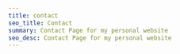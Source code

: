 ```yaml
---
title: contact
seo_title: Contact
summary: Contact Page for my personal website
seo_desc: Contact Page for my personal website
---
```


<template>
	<form class="form">
	<!-- <form v-on:submit.prevent="submitForm"> -->
		<p v-bind:class="{ 'fld-error': $v.form.name.$error }">
			<label>Name</label><br>
			<input type="text" v-model.trim="form.name" @input="$v.form.name.$touch()">

			<span class="msg-error" v-if="!$v.form.name.required">
				<small>Field is required</small>
			</span>
			<span class="msg-error" v-if="!$v.form.name.minLength">
				<small>Name must have at least {{ $v.form.name.$params.minLength.min }} letters.</small>
			</span>
		</p>

		<p v-bind:class="{ 'fld-error': $v.form.job.$error }">
			<label>Job</label><br>
			<input type="text" v-model="form.job" @input="$v.form.job.$touch()">

			<span class="msg-error" v-if="!$v.form.job.required">
				<small>Field is required</small>
			</span>
		</p>

		<p>
			<button type="submit" @click.prevent="submitForm" :disabled="$v.form.$invalid">Send</button>
		</p>
	</form>
</template>

<style type="text/css">
	.fld-error .msg-error  {
		display: block;
	}
	.msg-error {
		display: none;
	}
</style>

<script type="text/javascript">
	import axios from 'axios'
	import { required, minLength } from 'vuelidate/lib/validators'
	export default {
		data() {
			return {
				form: {
					name: '',
					job: ''
				}
			}
			
		},
		validations: {
			form: {
				name: {
					required,
					minLength: minLength( 4 )
				},
				job: {
					required
				}
			}
		},
		methods: {
			submitForm() {
				let contactFormData = new FormData();
				contactFormData.set( 'name', this.form.name );
				contactFormData.set( 'job', this.form.job );
				console.log( 'submitting data...' );
				axios( {
					method: 'post',
					url: 'https://reqres.in/api/users',
					data: contactFormData
				} ).then( function ( response ) {
					// Handle success.
					
					console.log( response );
				} ).catch( function ( response ) {
					// Handle error.
					
					console.log( response );
				} );
			}
		}
	}
</script>
